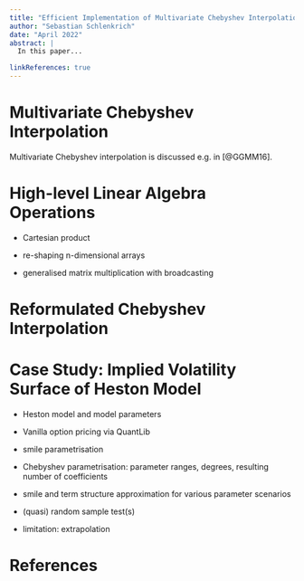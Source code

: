 ```yaml
---
title: "Efficient Implementation of Multivariate Chebyshev Interpolation Using High-level Linear Algebra Operations"
author: "Sebastian Schlenkrich"
date: "April 2022"
abstract: |
  In this paper...

linkReferences: true
---
```



# Multivariate Chebyshev Interpolation

Multivariate Chebyshev interpolation is discussed e.g. in [@GGMM16].

# High-level Linear Algebra Operations

- Cartesian product

- re-shaping n-dimensional arrays

- generalised matrix multiplication with broadcasting

# Reformulated Chebyshev Interpolation

# Case Study: Implied Volatility Surface of Heston Model

- Heston model and model parameters

- Vanilla option pricing via QuantLib

- smile parametrisation

- Chebyshev parametrisation: parameter ranges, degrees, resulting number of coefficients

- smile and term structure approximation for various parameter scenarios

- (quasi) random sample test(s)

- limitation: extrapolation

# References

<div id="refs"></div>

